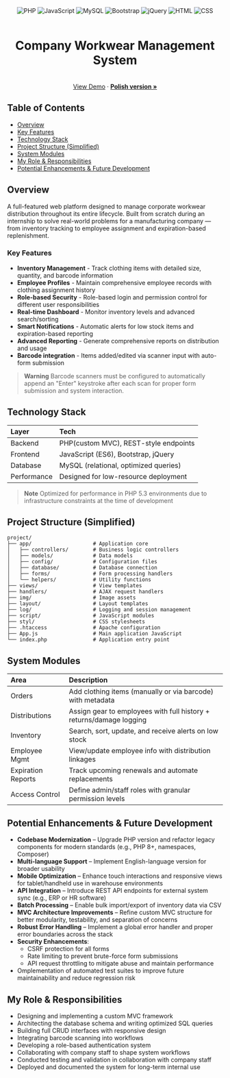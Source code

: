 <div align="center">
  <img alt="PHP" src="https://img.shields.io/badge/PHP-777BB4.svg?style=for-the-badge&logo=PHP&logoColor=white">
  <img alt="JavaScript" src="https://img.shields.io/badge/JavaScript-F7DF1E.svg?style=for-the-badge&logo=JavaScript&logoColor=black">
  <img alt="MySQL" src="https://img.shields.io/badge/MySQL-4479A1.svg?style=for-the-badge&logo=MySQL&logoColor=white">
  <img alt="Bootstrap" src="https://img.shields.io/badge/Bootstrap-7952B3.svg?style=for-the-badge&logo=Bootstrap&logoColor=white">
  <img alt="jQuery" src="https://img.shields.io/badge/jQuery-0769AD.svg?style=for-the-badge&logo=jQuery&logoColor=white">
  <img alt="HTML" src="https://img.shields.io/badge/HTML5-E34F26.svg?style=for-the-badge&logo=HTML5&logoColor=white">
  <img alt="CSS" src="https://img.shields.io/badge/CSS3-1572B6.svg?style=for-the-badge&logo=CSS3&logoColor=white">
</div>

<br />
<div align="center">
  <h1 align="center">Company Workwear Management System</h3>
  <p align="center">
    <br />
    <a href="https://company-clothing-management-system.ct.ws/log/logowanie.php?">View Demo</a>
    &middot;
    <a href=""><strong>Polish version »</strong></a>
  </p>
</div>

## Table of Contents
- [Overview](#overview)
- [Key Features](#key-features)
- [Technology Stack](#technology-stack)
- [Project Structure (Simplified)](#project-structure-simplified)
- [System Modules](#system-modules)
- [My Role & Responsibilities](#my-role--responsibilities)
- [Potential Enhancements & Future Development](#potential-enhancements--future-development)


##  Overview

A full-featured web platform designed to manage corporate workwear distribution throughout its entire lifecycle. Built from scratch during an internship to solve real-world problems for a manufacturing company — from inventory tracking to employee assignment and expiration-based replenishment.

###  Key Features

- **Inventory Management** - Track clothing items with detailed size, quantity, and barcode information
- **Employee Profiles** - Maintain comprehensive employee records with clothing assignment history
- **Role-based Security** - Role-based login and permission control for different user responsibilities
- **Real-time Dashboard** - Monitor inventory levels and advanced search/sorting
- **Smart Notifications** - Automatic alerts for low stock items and expiration-based reporting
- **Advanced Reporting** - Generate comprehensive reports on distribution and usage
- **Barcode integration** - Items added/edited via scanner input with auto-form submission
> **Warning**
> Barcode scanners must be configured to automatically append an "Enter" keystroke after each scan for proper form submission and system interaction.

##  Technology Stack

|Layer|Tech|
|:-|:-|
|Backend|PHP(custom MVC), REST-style endpoints|
|Frontend|JavaScript (ES6), Bootstrap, jQuery|
|Database|MySQL (relational, optimized queries)|
|Performance|Designed for low-resource deployment|
> **Note**
> Optimized for performance in PHP 5.3 environments due to infrastructure constraints at the time of development


##  Project Structure (Simplified)

```
project/
├── app/                    # Application core
│   ├── controllers/        # Business logic controllers
│   ├── models/             # Data models
│   ├── config/             # Configuration files
│   ├── database/           # Database connection 
│   ├── forms/              # Form processing handlers
│   └── helpers/            # Utility functions
├── views/                  # View templates
├── handlers/               # AJAX request handlers
├── img/                    # Image assets
├── layout/                 # Layout templates
├── log/                    # Logging and session management
├── script/                 # JavaScript modules
├── styl/                   # CSS stylesheets
├── .htaccess               # Apache configuration
├── App.js                  # Main application JavaScript
└── index.php               # Application entry point
```

##  System Modules

|Area|Description|
|:-|:-|
|Orders|Add clothing items (manually or via barcode) with metadata|
|Distributions|Assign gear to employees with full history + returns/damage logging|
|Inventory|Search, sort, update, and receive alerts on low stock|
|Employee Mgmt|View/update employee info with distribution linkages|
|Expiration Reports|Track upcoming renewals and automate replacements|
|Access Control|Define admin/staff roles with granular permission levels|

## Potential Enhancements & Future Development
- **Codebase Modernization** – Upgrade PHP version and refactor legacy components for modern standards (e.g., PHP 8+, namespaces, Composer)
- **Multi-language Support** – Implement English-language version for broader usability
- **Mobile Optimization** – Enhance touch interactions and responsive views for tablet/handheld use in warehouse environments
- **API Integration** – Introduce REST API endpoints for external system sync (e.g., ERP or HR software)
- **Batch Processing** – Enable bulk import/export of inventory data via CSV 
- **MVC Architecture Improvements** – Refine custom MVC structure for better modularity, testability, and separation of concerns
- **Robust Error Handling** – Implement a global error handler and proper error boundaries across the stack
- **Security Enhancements**:
  - CSRF protection for all forms
  - Rate limiting to prevent brute-force form submissions
  - API request throttling to mitigate abuse and maintain performance
- Omplementation of automated test suites to improve future maintainability and reduce regression risk


## My Role & Responsibilities

- Designing and implementing a custom MVC framework
- Architecting the database schema and writing optimized SQL queries
- Building full CRUD interfaces with responsive design
- Integrating barcode scanning into workflows
- Developing a role-based authentication system
- Collaborating with company staff to shape system workflows
- Conducted testing and validation in collaboration with company staff
- Deployed and documented the system for long-term internal use


